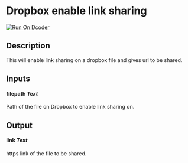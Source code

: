 # Dropbox enable link sharing
[![Run On Dcoder](https://static-content.dcoder.tech/dcoder-assets/run-on-dcoder.svg)](https://code.dcoder.tech/feed/project/6152f052727b0ec6443f1c62)

## Description
This will enable link sharing on a dropbox file and gives url to be shared.

## Inputs
#### **filepath**  *Text*
Path of the file on Dropbox to enable link sharing on.

## Output
#### **link**  *Text*
https link of the file to be shared.

